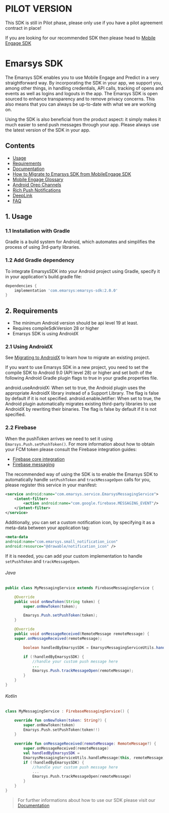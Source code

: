 # PILOT VERSION

This SDK is still in Pilot phase, please only use if you have a pilot agreement contract in place!

If you are looking for our recommended SDK then please head to [Mobile Engage SDK](https://github.com/emartech/android-mobile-engage-sdk "Mobile Engage SDK")

# Emarsys SDK

The Emarsys SDK enables you to use Mobile Engage and Predict in a very straightforward way. By incorporating the SDK in your
app, we support you, among other things, in handling credentials, API calls, tracking of opens and events as well as logins and
logouts in the app.
The Emarsys SDK is open sourced to enhance transparency and to remove privacy concerns. This also means that you can always
be up-to-date with what we are working on.

Using the SDK is also beneficial from the product aspect: it simply makes it much easier to send push messages through your app. Please always use the latest version of the SDK in your app.

## Contents

- [Usage](#1-usage)
- [Requirements](#2-requirements)
- [Documentation](https://github.com/emartech/android-emarsys-sdk/wiki)
- [How to Migrate to Emarsys SDK from MobileEngage SDK](https://github.com/emartech/android-emarsys-sdk/wiki/Migrate-From-Mobile-Engage)
- [Mobile Engage Glossary](https://github.com/emartech/android-emarsys-sdk/wiki/Glossary)
- [Android Oreo Channels](https://github.com/emartech/android-emarsys-sdk/wiki/Android-Oreo-Channels)
- [Rich Push Notifications](https://github.com/emartech/android-emarsys-sdk/wiki/Rich-Push-Notifications)
- [DeepLink](https://github.com/emartech/android-emarsys-sdk/wiki/DeepLink)
- [FAQ](https://github.com/emartech/android-emarsys-sdk/wiki/FAQ)


## 1. Usage
### 1.1 Installation with Gradle

Gradle is a build system for Android, which automates and simplifies the process of using 3rd-party libraries.


### 1.2 Add Gradle dependency

To integrate EmarsysSDK into your Android project using Gradle, specify it in your application's build.gradle file:

```groovy
dependencies {
	implementation 'com.emarsys:emarsys-sdk:2.0.0'
}
```

## 2. Requirements

* The minimum Android version should be api level 19 at least.
* Requires compileSdkVersion 28 or higher
* Emarsys SDK is using AndroidX

### 2.1 Using AndroidX
See [Migrating to AndroidX](https://developer.android.com/jetpack/androidx/migrate "AndroidX Migration Documentation") to learn how to migrate an existing project.

If you want to use Emarsys SDK in a new project, you need to set the compile SDK to Android 9.0 (API level 28) or higher and set both of the following Android Gradle plugin flags to true in your gradle.properties file.

android.useAndroidX: When set to true, the Android plugin uses the appropriate AndroidX library instead of a Support Library. The flag is false by default if it is not specified.
android.enableJetifier: When set to true, the Android plugin automatically migrates existing third-party libraries to use AndroidX by rewriting their binaries. The flag is false by default if it is not specified.

### 2.2 Firebase

When the pushToken arrives we need to set it using `Emarsys.Push.setPushToken()`. For more information about how to obtain your
FCM token please consult the Firebase integration guides:

* [Firebase core integration](https://firebase.google.com/docs/android/setup "Firebase Integration Guide")
* [Firebase messaging](https://firebase.google.com/docs/cloud-messaging/android/client "FCM Documentation")


The recommended way of using the SDK is to enable the Emarsys SDK to automatically handle `setPushToken` and `trackMessageOpen` calls for you, please register this service in your manifest:

```xml
<service android:name="com.emarsys.service.EmarsysMessagingService">
    <intent-filter>
        <action android:name="com.google.firebase.MESSAGING_EVENT"/>
    </intent-filter>
</service>
```

Additionally, you can set a custom notification icon, by specifying it as a meta-data between your application tag:

```xml
<meta-data
android:name="com.emarsys.small_notification_icon"
android:resource="@drawable/notification_icon" />
```

If it is needed, you can add your custom implementation to handle `setPushToken` and `trackMessageOpen`.

###### Java
```java
public class MyMessagingService extends FirebaseMessagingService {

    @Override
    public void onNewToken(String token) {
        super.onNewToken(token);

        Emarsys.Push.setPushToken(token);
    }

    @Override
    public void onMessageReceived(RemoteMessage remoteMessage) {
    super.onMessageReceived(remoteMessage);

        boolean handledByEmarsysSDK = EmarsysMessagingServiceUtils.handleMessage(this, remoteMessage);

        if (!handledByEmarsysSDK) {
            //handle your custom push message here
            ...
            Emarsys.Push.trackMessageOpen(remoteMessage);
        }
    }
}
```

###### Kotlin
```kotlin
class MyMessagingService : FirebaseMessagingService() {

    override fun onNewToken(token: String?) {
        super.onNewToken(token)
        Emarsys.Push.setPushToken(token!!)
    }
    
    override fun onMessageReceived(remoteMessage: RemoteMessage?) {
        super.onMessageReceived(remoteMessage)
        val handledByEmarsysSDK =
        EmarsysMessagingServiceUtils.handleMessage(this, remoteMessage)
        if (!handledByEmarsysSDK) {
            //handle your custom push message here
            ...
            Emarsys.Push.trackMessageOpen(remoteMessage)
        }
    }
}
```

> For further informations about how to use our SDK please visit our [Documentation](https://github.com/emartech/android-emarsys-sdk/wiki)

